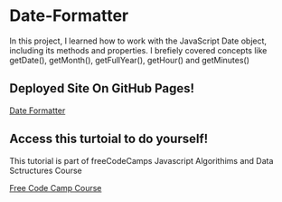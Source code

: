 # Date-Formatter

In this project, I learned how to work with the JavaScript Date object, including its methods and properties. I brefiely covered concepts like getDate(), getMonth(), getFullYear(), getHour() and getMinutes()

## Deployed Site On GitHub Pages!
[Date Formatter](https://meganm672.github.io/Date-Formatter/)

## Access this turtoial to do yourself!
This tutorial is part of freeCodeCamps Javascript Algorithims and Data Sctructures Course

[Free Code Camp Course](https://www.freecodecamp.org/learn/javascript-algorithms-and-data-structures-v8/)